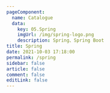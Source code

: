 ```yaml
---
pageComponent: 
  name: Catalogue
  data: 
    key: 05.Spring
    imgUrl: /img/spring-logo.png
    description: Spring、Spring Boot
title: Spring
date: 2021-10-03 17:18:00
permalink: /spring
sidebar: false
article: false
comment: false
editLink: false
---
```



